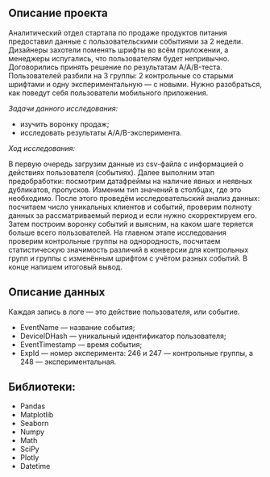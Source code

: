 ## Описание проекта

Аналитический отдел стартапа по продаже продуктов питания предоставил данные с пользовательскими событиями за 2 недели. 
Дизайнеры захотели поменять шрифты во всём приложении, а менеджеры испугались, что пользователям будет непривычно. Договорились принять решение по результатам A/A/B-теста. Пользователей разбили на 3 группы: 2 контрольные со старыми шрифтами и одну экспериментальную — с новыми. 
Нужно разобраться, как поведут себя пользователи мобильного приложения.

*Задачи данного исследования:*

* изучить воронку продаж;
* исследовать результаты A/A/B-эксперимента.

*Ход исследования:*

В первую очередь загрузим данные из csv-файла с информацией о действиях пользователя (событиях). Далее выполним этап предобработки: посмотрим датафреймы на наличие явных и неявных дубликатов, пропусков. Изменим тип значений в столбцах, где это необходимо. После этого проведём исследовательский анализ данных: посчитаем число уникальных клиентов и событий, проверим полноту данных за рассматриваемый период и если нужно скорректируем его. Затем построим воронку событий и выясним, на каком шаге теряется больше всего пользователей. На главном этапе исследования проверим контрольные группы на однородность, 
посчитаем статистическую значимость различий в конверсии для контрольных групп и группы с изменённым шрифтом с учётом разных событий. В конце напишем итоговый вывод.

## Описание данных

Каждая запись в логе — это действие пользователя, или событие. 
* EventName — название события;
* DeviceIDHash — уникальный идентификатор пользователя;
* EventTimestamp — время события;
* ExpId — номер эксперимента: 246 и 247 — контрольные группы, а 248 — экспериментальная.

## Библиотеки:

* Pandas
* Matplotlib
* Seaborn
* Numpy
* Math
* SciPy
* Plotly
* Datetime
